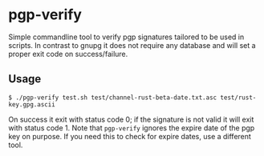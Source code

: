 # pgp-verify

Simple commandline tool to verify pgp signatures tailored to be used in scripts.
In contrast to gnupg it does not require any database and will set a proper exit
code on success/failure.


## Usage

```
$ ./pgp-verify test.sh test/channel-rust-beta-date.txt.asc test/rust-key.gpg.ascii
```

On success it exit with status code 0; if the signature is not valid it will
exit with status code 1. Note that `pgp-verify` ignores the expire date of the
pgp key on purpose. If you need this to check for expire dates, use a different tool.
